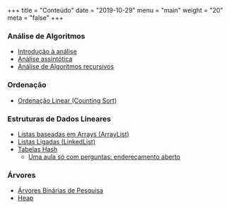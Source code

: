 +++
title = "Conteúdo"
date = "2019-10-29"
menu = "main"
weight = "20"
meta = "false"
+++

### Análise de Algoritmos

* [Introdução à análise](http://joaoarthurbm.github.io/eda/posts/introducao-a-analise/)
* [Análise assintótica](http://joaoarthurbm.github.io/eda/posts/analise-assintotica/)
* [Análise de Algoritmos recursivos](http://joaoarthurbm.github.io/eda/posts/analise-algoritmos-recursivos)

### Ordenação
* [Ordenação Linear (Counting Sort)](http://joaoarthurbm.github.io/eda/posts/ordenacao-linear)

### Estruturas de Dados Lineares
* [Listas baseadas em Arrays (ArrayList)](http://joaoarthurbm.github.io/eda/posts/arraylist)
* [Listas Ligadas (LinkedList)](http://joaoarthurbm.github.io/eda/posts/linkedlist)
* [Tabelas Hash](http://joaoarthurbm.github.io/eda/posts/hashtable)
    * [Uma aula só com perguntas: endereçamento aberto](http://joaoarthurbm.github.io/eda/posts/enderecamento-aberto-so-perguntas)

### Árvores
* [Árvores Binárias de Pesquisa](http://joaoarthurbm.github.io/eda/posts/bst)
* [Heap](//joaoarthurbm.github.io/eda/posts/heap)
